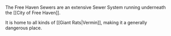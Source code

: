 The Free Haven Sewers are an extensive Sewer System running underneath the [[City of Free Haven]].

It is home to all kinds of [[Giant Rats|Vermin]], making it a generally dangerous place.

